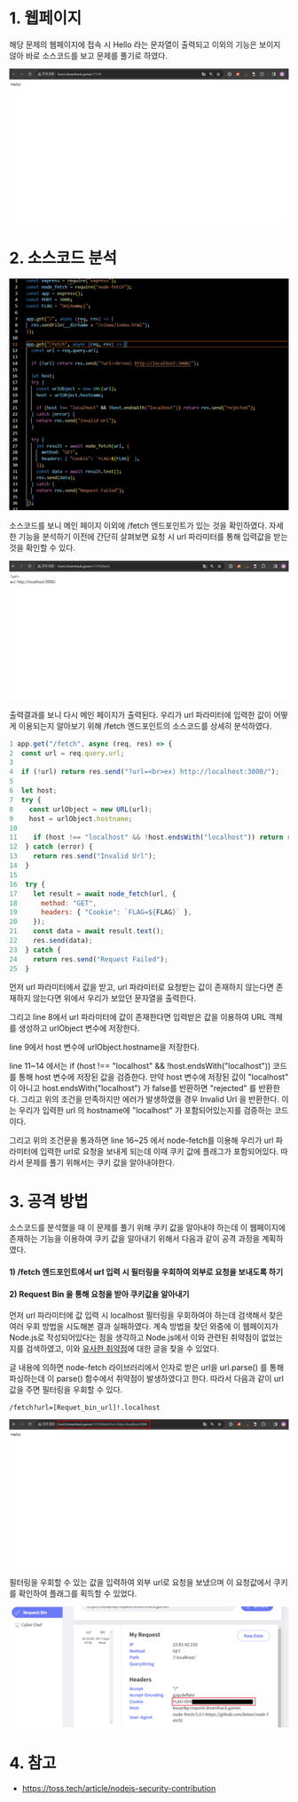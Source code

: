 # 1. 웹페이지

해당 문제의 웹페이지에 접속 시 Hello 라는 문자열이 출력되고 이외의 기능은 보이지 않아 바로 소스코드를 보고 문제를 풀기로 하였다.

![image](./images/1_수정.png)

# 2. 소스코드 분석

![image](./images/2_수정.png)

소스코드를 보니 메인 페이지 이외에 /fetch 엔드포인트가 있는 것을 확인하였다. 자세한 기능을 분석하기 이전에 간단히 살펴보면 요청 시 url 파라미터를 통해 입력값을 받는 것을 확인할 수 있다.

![image](./images/3_수정.png)

출력결과를 보니 다시 메인 페이지가 출력된다. 우리가 url 파라미터에 입력한 값이 어떻게 이용되는지 알아보기 위해 /fetch 엔드포인트의 소스코드를 상세히 분석하였다.

```javascript
1 app.get("/fetch", async (req, res) => {
2  const url = req.query.url;
3
4  if (!url) return res.send("?url=<br>ex) http://localhost:3000/");
5
6  let host;
7  try {
8    const urlObject = new URL(url);
9    host = urlObject.hostname;
10
11    if (host !== "localhost" && !host.endsWith("localhost")) return res.send("rejected");
12  } catch (error) {
13    return res.send("Invalid Url");
14  }
15
16  try {
17    let result = await node_fetch(url, {
18      method: "GET",
19      headers: { "Cookie": `FLAG=${FLAG}` },
20    });
21    const data = await result.text();
22    res.send(data);
23  } catch {
24    return res.send("Request Failed");
25  }
```

먼저 url 파라미터에서 값을 받고, url 파라미터로 요청받는 값이 존재하지 않는다면 존재하지 않는다면 위에서 우리가 보았던 문자열을 출력한다.

그리고 line 8에서 url 파라미터에 값이 존재한다면 입력받은 값을 이용하여 URL 객체를 생성하고 urlObject 변수에 저장한다. 

line 9에서 host 변수에 urlObject.hostname을 저장한다. 

line 11~14 에서는 if (host !== "localhost" && !host.endsWith("localhost")) 코드를 통해 host 변수에 저장된 값을 검증한다. 만약 host 변수에 저장된 값이 "localhost" 이 아니고 host.endsWith("localhost") 가 false를 반환하면 "rejected" 를 반환한다. 그리고 위의 조건을 만족하지만 에러가 발생하였을 경우 Invalid Url 을 반환한다. 이는 우리가 입력한 url 의 hostname에 "localhost" 가 포함되어있는지를 검증하는 코드이다.

그리고 위의 조건문을 통과하면 line 16~25 에서 node-fetch를 이용해 우리가 url 파라미터에 입력한 url로 요청을 보내게 되는데 이때 쿠키 값에 플래그가 포함되어있다. 따라서 문제를 풀기 위해서는 쿠키 값을 알아내야한다.

# 3. 공격 방법

소스코드를 분석했을 때 이 문제를 풀기 위해 쿠키 값을 알아내야 하는데 이 웹페이지에 존재하는 기능을 이용하여 쿠키 값을 알아내기 위해서 다음과 같이 공격 과정을 계획하였다.

 

#### 1) /fetch 엔드포인트에서 url 입력 시 필터링을 우회하여 외부로 요청을 보내도록 하기

 

#### 2) Request Bin 을 통해 요청을 받아 쿠키값을 알아내기

 

먼저 url 파라미터에 값 입력 시 localhost 필터링을 우회하여야 하는데 검색해서 찾은 여러 우회 방법을 시도해본 결과 실패하였다. 계속 방법을 찾던 와중에  이 웹페이지가 Node.js로 작성되어있다는 점을 생각하고 Node.js에서 이와 관련된 취약점이 없었는지를 검색하였고, 이와 [유사한 취약점](https://toss.tech/article/nodejs-security-contribution)에 대한 글을 찾을 수 있었다.

글 내용에 의하면 node-fetch 라이브러리에서 인자로 받은 url을 url.parse() 를 통해 파싱하는데 이 parse() 함수에서 취약점이 발생하였다고 한다. 따라서 다음과 같이 url 값을 주면 필터링을 우회할 수 있다.

```
/fetch?url=[Requet_bin_url]!.localhost
```

![image](./images/5_수정.png)

필터링을 우회할 수 있는 값을 입력하여 외부 url로 요청을 보냈으며 이 요청값에서 쿠키를 확인하여 플래그를 획득할 수 있었다.

![image](./images/7_수정.png)

# 4. 참고

- https://toss.tech/article/nodejs-security-contribution
